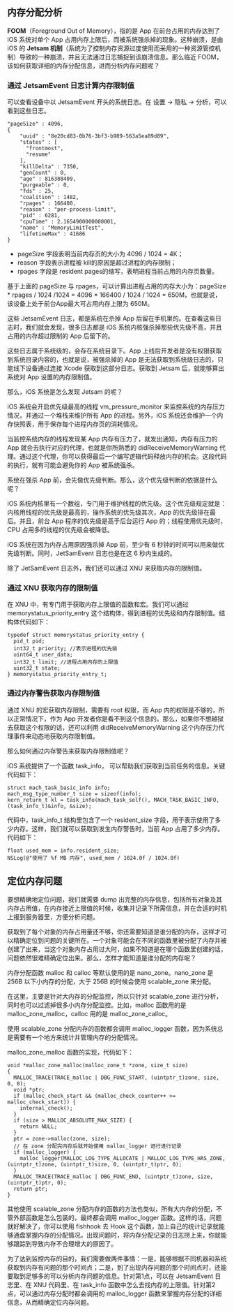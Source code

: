 ## 内存分配分析

**FOOM**（Foreground Out of Memory），指的是 App 在前台占用的内存达到了 iOS 系统对单个 App 占用内存上限后，而被系统强杀掉的现象。这种崩溃，是由 iOS 的 **Jetsam 机制**（系统为了控制内存资源过度使用而采用的一种资源管控机制）导致的一种崩溃，并且无法通过日志捕捉到该崩溃信息。那么临近 FOOM，该如何获取详细的内存分配信息，进而分析内存问题呢？

### 通过 JetsamEvent 日志计算内存限制值

可以查看设备中以 JetsamEvent 开头的系统日志。在 设置 -> 隐私 -> 分析，可以看到这些日志。

```
"pageSize" : 4096,
{
    "uuid" : "8e20cd83-0b76-3bf3-b909-563a5ea89d89",
    "states" : [
      "frontmost",
      "resume"
    ],
    "killDelta" : 7350,
    "genCount" : 0,
    "age" : 816388409,
    "purgeable" : 0,
    "fds" : 25,
    "coalition" : 1482,
    "rpages" : 166400,
    "reason" : "per-process-limit",
    "pid" : 6281,
    "cpuTime" : 2.1654900000000001,
    "name" : "MemoryLimitTest",
    "lifetimeMax" : 41686
}
```

* pageSize 字段表明当前内存页的大小为 4096 / 1024 = 4K；
* reason 字段表示进程被 kill的原因是超过进程的内存限制；
* rpages 字段是 resident pages的缩写，表明进程当前占用的内存页数量。

基于上面的 pageSize 与 rpages，可以计算出进程占用的内存大小为：pageSize * rpages / 1024 /1024 = 4096 * 166400 / 1024 / 1024 = 650M，也就是说，该设备上处于前台App最大可占用内存上限为 650M。

这些 JetsamEvent 日志，都是系统在杀掉 App 后留在手机里的。在查看这些日志时，我们就会发现，很多日志都是 iOS 系统内核强杀掉那些优先级不高，并且占用的内存超过限制的 App 后留下的。

这些日志属于系统级的，会存在系统目录下。App 上线后开发者是没有权限获取到系统目录内容的，也就是说，被强杀掉的 App 是无法获取到系统级日志的，只能线下设备通过连接 Xcode 获取到这部分日志。获取到 Jetsam 后，就能够算出系统对 App 设置的内存限制值。

那么，iOS 系统是怎么发现 Jetsam 的呢？

iOS 系统会开启优先级最高的线程 vm_pressure_monitor 来监控系统的内存压力情况，并通过一个堆栈来维护所有 App 的进程。另外，iOS 系统还会维护一个内存快照表，用于保存每个进程内存页的消耗情况。

当监控系统内存的线程发现某 App 内存有压力了，就发出通知，内存有压力的 App 就会去执行对应的代理，也就是你所熟悉的 didReceiveMemoryWarning 代理。通过这个代理，你可以获得最后一个编写逻辑代码释放内存的机会。这段代码的执行，就有可能会避免你的 App 被系统强杀。

系统在强杀 App 前，会先做优先级判断。那么，这个优先级判断的依据是什么呢？

iOS 系统内核里有一个数组，专门用于维护线程的优先级。这个优先级规定就是：内核用线程的优先级是最高的，操作系统的优先级其次，App 的优先级排在最后。并且，前台 App 程序的优先级是高于后台运行 App 的；线程使用优先级时，CPU 占用多的线程的优先级会被降低。

iOS 系统在因为内存占用原因强杀掉 App 前，至少有 6 秒钟的时间可以用来做优先级判断。同时，JetSamEvent 日志也是在这 6 秒内生成的。

除了 JetSamEvent 日志外，我们还可以通过 XNU 来获取内存的限制值。

### 通过 XNU 获取内存的限制值

在 XNU 中，有专门用于获取内存上限值的函数和宏。我们可以通过 memorystatus_priority_entry 这个结构体，得到进程的优先级和内存限制值。结构体代码如下：

```
typedef struct memorystatus_priority_entry {
  pid_t pid;
  int32_t priority; //表示进程的优先级
  uint64_t user_data;
  int32_t limit; //进程占用内存的上限值
  uint32_t state;
} memorystatus_priority_entry_t;
```

### 通过内存警告获取内存限制值

通过 XNU 的宏获取内存限制，需要有 root 权限，而 App 内的权限是不够的，所以正常情况下，作为 App 开发者你是看不到这个信息的。那么，如果你不想越狱去获取这个权限的话，还可以利用 didReceiveMemoryWarning 这个内存压力代理事件来动态地获取内存限制值。

那么如何通过内存警告来获取内存限制值呢？

iOS 系统提供了一个函数 task_info， 可以帮助我们获取到当前任务的信息。关键代码如下：

```
struct mach_task_basic_info info;
mach_msg_type_number_t size = sizeof(info);
kern_return_t kl = task_info(mach_task_self(), MACH_TASK_BASIC_INFO, (task_info_t)&info, &size);
```

代码中，task_info_t 结构里包含了一个 resident_size 字段，用于表示使用了多少内存。这样，我们就可以获取到发生内存警告时，当前 App 占用了多少内存。代码如下：

```
float used_mem = info.resident_size;
NSLog(@"使用了 %f MB 内存", used_mem / 1024.0f / 1024.0f)
```

## 定位内存问题

要想精确地定位问题，我们就需要 dump 出完整的内存信息，包括所有对象及其内存占用值，在内存接近上限值的时候，收集并记录下所需信息，并在合适的时机上报到服务器里，方便分析问题。

获取到了每个对象的内存占用量还不够，你还需要知道是谁分配的内存，这样才可以精确定位到问题的关键所在。一个对象可能会在不同的函数里被分配了内存并被创建了出来，当这个对象内存占用过大时，如果不知道是在哪个函数里创建的话，问题依然很难精确定位出来。那么，怎样才能知道是谁分配的内存呢？

内存分配函数 malloc 和 calloc 等默认使用的是 nano_zone。nano_zone 是 256B 以下小内存的分配，大于 256B 的时候会使用 scalable_zone 来分配。

在这里，主要是针对大内存的分配监控，所以只针对 scalable_zone 进行分析，同时也可以过滤掉很多小内存分配监控。比如，malloc 函数用的是 malloc_zone_malloc，calloc 用的是 malloc_zone_calloc。

使用 scalable_zone 分配内存的函数都会调用 malloc_logger 函数，因为系统总是需要有一个地方来统计并管理内存的分配情况。

malloc_zone_malloc 函数的实现，代码如下：

```
void *malloc_zone_malloc(malloc_zone_t *zone, size_t size)
{
  MALLOC_TRACE(TRACE_malloc | DBG_FUNC_START, (uintptr_t)zone, size, 0, 0);
  void *ptr;
  if (malloc_check_start && (malloc_check_counter++ >= malloc_check_start)) {
    internal_check();
  }
  if (size > MALLOC_ABSOLUTE_MAX_SIZE) {
    return NULL;
  }
  ptr = zone->malloc(zone, size);
  // 在 zone 分配完内存后就开始使用 malloc_logger 进行进行记录
  if (malloc_logger) {
    malloc_logger(MALLOC_LOG_TYPE_ALLOCATE | MALLOC_LOG_TYPE_HAS_ZONE, (uintptr_t)zone, (uintptr_t)size, 0, (uintptr_t)ptr, 0);
  }
  MALLOC_TRACE(TRACE_malloc | DBG_FUNC_END, (uintptr_t)zone, size, (uintptr_t)ptr, 0);
  return ptr;
}
```

其他使用 scalable_zone 分配内存的函数的方法也类似，所有大内存的分配，不管外部函数是怎么包装的，最终都会调用 malloc_logger 函数。这样的话，问题就好解决了，你可以使用 fishhook 去 Hook 这个函数，加上自己的统计记录就能够通盘掌握内存的分配情况。出现问题时，将内存分配记录的日志捞上来，你就能够跟踪到导致内存不合理增大的原因了。

为了达到监控内存的目的，我们需要做两件事情：一是，能够根据不同机器和系统获取到内存有问题的那个时间点；二是，到了出现内存问题的那个时间点时，还能要取到足够多的可以分析内存问题的信息。针对第1点，可以在 JetsamEvent 日志里、在 XNU 代码里、在 task_info 函数中怎么去找内存的上限值。针对第2点，可以通过内存分配时都会调用的 malloc_logger 函数来掌握内存分配的详细信息，从而精确定位内存问题。




































